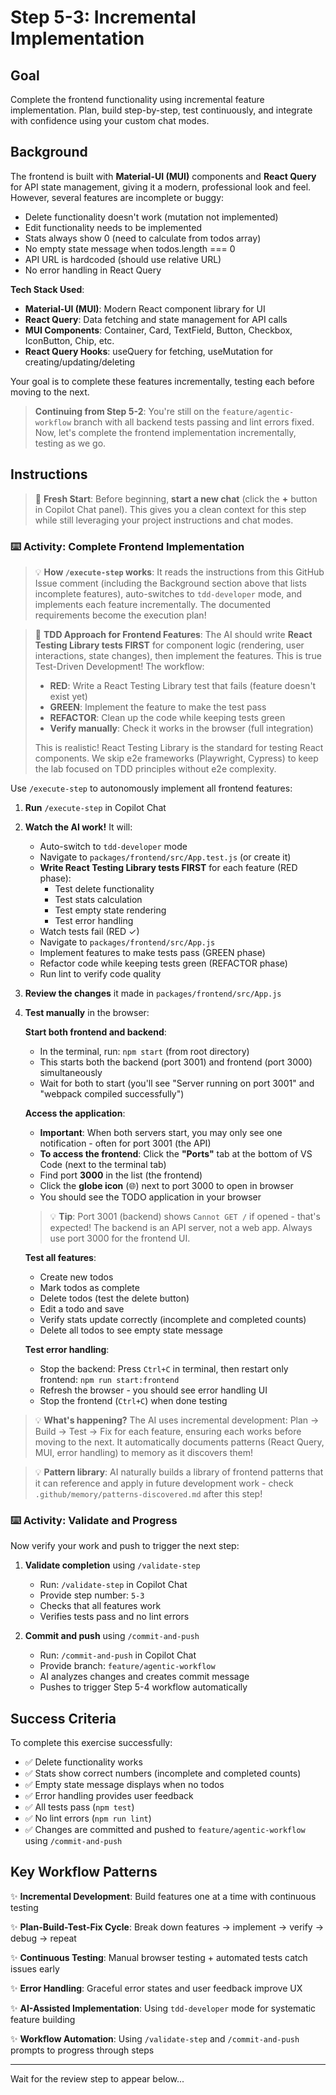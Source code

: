 # Step 5-3: Incremental Implementation

## Goal

Complete the frontend functionality using incremental feature implementation. Plan, build step-by-step, test continuously, and integrate with confidence using your custom chat modes.

## Background

The frontend is built with **Material-UI (MUI)** components and **React Query** for API state management, giving it a modern, professional look and feel. However, several features are incomplete or buggy:

- Delete functionality doesn't work (mutation not implemented)
- Edit functionality needs to be implemented
- Stats always show 0 (need to calculate from todos array)
- No empty state message when todos.length === 0
- API URL is hardcoded (should use relative URL)
- No error handling in React Query

**Tech Stack Used**:

- **Material-UI (MUI)**: Modern React component library for UI
- **React Query**: Data fetching and state management for API calls
- **MUI Components**: Container, Card, TextField, Button, Checkbox, IconButton, Chip, etc.
- **React Query Hooks**: useQuery for fetching, useMutation for creating/updating/deleting

Your goal is to complete these features incrementally, testing each before moving to the next.

> **Continuing from Step 5-2**: You're still on the `feature/agentic-workflow` branch with all backend tests passing and lint errors fixed. Now, let's complete the frontend implementation incrementally, testing as we go.

## Instructions

> 🔄 **Fresh Start**: Before beginning, **start a new chat** (click the **+** button in Copilot Chat panel). This gives you a clean context for this step while still leveraging your project instructions and chat modes.

### :keyboard: Activity: Complete Frontend Implementation

> 💡 **How `/execute-step` works**: It reads the instructions from this GitHub Issue comment (including the Background section above that lists incomplete features), auto-switches to `tdd-developer` mode, and implements each feature incrementally. The documented requirements become the execution plan!

> 🧪 **TDD Approach for Frontend Features**: The AI should write **React Testing Library tests FIRST** for component logic (rendering, user interactions, state changes), then implement the features. This is true Test-Driven Development! The workflow:
>
> - **RED**: Write a React Testing Library test that fails (feature doesn't exist yet)
> - **GREEN**: Implement the feature to make the test pass
> - **REFACTOR**: Clean up the code while keeping tests green
> - **Verify manually**: Check it works in the browser (full integration)
>
> This is realistic! React Testing Library is the standard for testing React components. We skip e2e frameworks (Playwright, Cypress) to keep the lab focused on TDD principles without e2e complexity.

Use `/execute-step` to autonomously implement all frontend features:

1. **Run** `/execute-step` in Copilot Chat

2. **Watch the AI work!** It will:
   - Auto-switch to `tdd-developer` mode
   - Navigate to `packages/frontend/src/App.test.js` (or create it)
   - **Write React Testing Library tests FIRST** for each feature (RED phase):
     - Test delete functionality
     - Test stats calculation
     - Test empty state rendering
     - Test error handling
   - Watch tests fail (RED ✓)
   - Navigate to `packages/frontend/src/App.js`
   - Implement features to make tests pass (GREEN phase)
   - Refactor code while keeping tests green (REFACTOR phase)
   - Run lint to verify code quality

3. **Review the changes** it made in `packages/frontend/src/App.js`

4. **Test manually** in the browser:

   **Start both frontend and backend**:
   - In the terminal, run: `npm start` (from root directory)
   - This starts both the backend (port 3001) and frontend (port 3000) simultaneously
   - Wait for both to start (you'll see "Server running on port 3001" and "webpack compiled successfully")

   **Access the application**:
   - **Important**: When both servers start, you may only see one notification - often for port 3001 (the API)
   - **To access the frontend**: Click the **"Ports"** tab at the bottom of VS Code (next to the terminal tab)
   - Find port **3000** in the list (the frontend)
   - Click the **globe icon** (🌐) next to port 3000 to open in browser
   - You should see the TODO application in your browser

   > 💡 **Tip**: Port 3001 (backend) shows `Cannot GET /` if opened - that's expected! The backend is an API server, not a web app. Always use port 3000 for the frontend UI.

   **Test all features**:
   - Create new todos
   - Mark todos as complete
   - Delete todos (test the delete button)
   - Edit a todo and save
   - Verify stats update correctly (incomplete and completed counts)
   - Delete all todos to see empty state message

   **Test error handling**:
   - Stop the backend: Press `Ctrl+C` in terminal, then restart only frontend: `npm run start:frontend`
   - Refresh the browser - you should see error handling UI
   - Stop the frontend (`Ctrl+C`) when done testing

> 💡 **What's happening?** The AI uses incremental development: Plan → Build → Test → Fix for each feature, ensuring each works before moving to the next. It automatically documents patterns (React Query, MUI, error handling) to memory as it discovers them!

> 💡 **Pattern library**: AI naturally builds a library of frontend patterns that it can reference and apply in future development work - check `.github/memory/patterns-discovered.md` after this step!

### :keyboard: Activity: Validate and Progress

Now verify your work and push to trigger the next step:

1. **Validate completion** using `/validate-step`
   - Run: `/validate-step` in Copilot Chat
   - Provide step number: `5-3`
   - Checks that all features work
   - Verifies tests pass and no lint errors

2. **Commit and push** using `/commit-and-push`
   - Run: `/commit-and-push` in Copilot Chat
   - Provide branch: `feature/agentic-workflow`
   - AI analyzes changes and creates commit message
   - Pushes to trigger Step 5-4 workflow automatically

## Success Criteria

To complete this exercise successfully:

- ✅ Delete functionality works
- ✅ Stats show correct numbers (incomplete and completed counts)
- ✅ Empty state message displays when no todos
- ✅ Error handling provides user feedback
- ✅ All tests pass (`npm test`)
- ✅ No lint errors (`npm run lint`)
- ✅ Changes are committed and pushed to `feature/agentic-workflow` using `/commit-and-push`

## Key Workflow Patterns

✨ **Incremental Development**: Build features one at a time with continuous testing

✨ **Plan-Build-Test-Fix Cycle**: Break down features → implement → verify → debug → repeat

✨ **Continuous Testing**: Manual browser testing + automated tests catch issues early

✨ **Error Handling**: Graceful error states and user feedback improve UX

✨ **AI-Assisted Implementation**: Using `tdd-developer` mode for systematic feature building

✨ **Workflow Automation**: Using `/validate-step` and `/commit-and-push` prompts to progress through steps

---

Wait for the review step to appear below...
